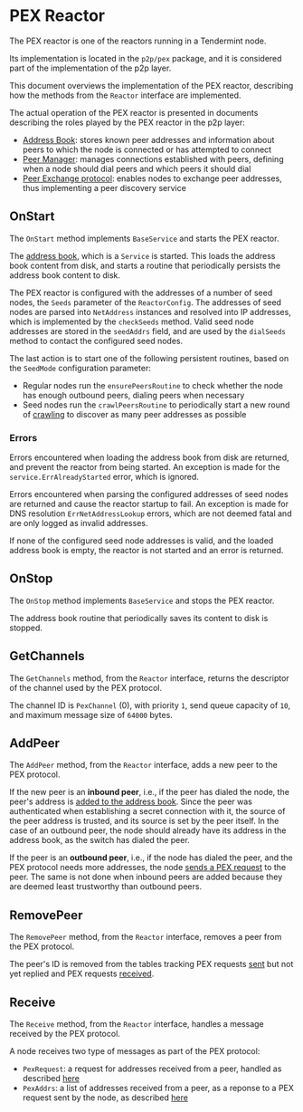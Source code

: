 # PEX Reactor

The PEX reactor is one of the reactors running in a Tendermint node.

Its implementation is located in the `p2p/pex` package, and it is considered
part of the implementation of the p2p layer.

This document overviews the implementation of the PEX reactor, describing how
the methods from the `Reactor` interface are implemented.

The actual operation of the PEX reactor is presented in documents describing
the roles played by the PEX reactor in the p2p layer:

- [Address Book](./addressbook.md): stores known peer addresses and information
  about peers to which the node is connected or has attempted to connect
- [Peer Manager](./peer_manager.md): manages connections established with peers,
  defining when a node should dial peers and which peers it should dial
- [Peer Exchange protocol](./pex-protocol.md): enables nodes to exchange peer
  addresses, thus implementing a peer discovery service

## OnStart

The `OnStart` method implements `BaseService` and starts the PEX reactor.

The [address book](./addressbook.md), which is a `Service` is started.
This loads the address book content from disk,
and starts a routine that periodically persists the address book content to disk.

The PEX reactor is configured with the addresses of a number of seed nodes,
the `Seeds` parameter of the `ReactorConfig`.
The addresses of seed nodes are parsed into `NetAddress` instances and resolved
into IP addresses, which is implemented by the `checkSeeds` method.
Valid seed node addresses are stored in the `seedAddrs` field,
and are used by the `dialSeeds` method to contact the configured seed nodes.

The last action is to start one of the following persistent routines, based on
the `SeedMode` configuration parameter:

- Regular nodes run the `ensurePeersRoutine` to check whether the node has
  enough outbound peers, dialing peers when necessary
- Seed nodes run the `crawlPeersRoutine` to periodically start a new round
  of [crawling](./pex-protocol.md#Crawling-peers) to discover as many peer
  addresses as possible

### Errors

Errors encountered when loading the address book from disk are returned,
and prevent the reactor from being started.
An exception is made for the `service.ErrAlreadyStarted` error, which is ignored.

Errors encountered when parsing the configured addresses of seed nodes
are returned and cause the reactor startup to fail.
An exception is made for DNS resolution `ErrNetAddressLookup` errors,
which are not deemed fatal and are only logged as invalid addresses.

If none of the configured seed node addresses is valid, and the loaded address
book is empty, the reactor is not started and an error is returned.

## OnStop

The `OnStop` method implements `BaseService` and stops the PEX reactor.

The address book routine that periodically saves its content to disk is stopped.

## GetChannels

The `GetChannels` method, from the `Reactor` interface, returns the descriptor
of the channel used by the PEX protocol.

The channel ID is `PexChannel` (0), with priority `1`, send queue capacity of
`10`, and maximum message size of `64000` bytes.

## AddPeer

The `AddPeer` method, from the `Reactor` interface,
adds a new peer to the PEX protocol.

If the new peer is an **inbound peer**, i.e., if the peer has dialed the node,
the peer's address is [added to the address book](./addressbook.md#adding-addresses).
Since the peer was authenticated when establishing a secret connection with it,
the source of the peer address is trusted, and its source is set by the peer itself.
In the case of an outbound peer, the node should already have its address in
the address book, as the switch has dialed the peer.

If the peer is an **outbound peer**, i.e., if the node has dialed the peer,
and the PEX protocol needs more addresses,
the node [sends a PEX request](./pex-protocol.md#Requesting-Addresses) to the peer.
The same is not done when inbound peers are added because they are deemed least
trustworthy than outbound peers.

## RemovePeer

The `RemovePeer` method, from the `Reactor` interface,
removes a peer from the PEX protocol.

The peer's ID is removed from the tables tracking PEX requests 
[sent](./pex-protocol.md#misbehavior) but not yet replied
and PEX requests [received](./pex-protocol.md#misbehavior-1).

## Receive

The `Receive` method, from the `Reactor` interface,
handles a message received by the PEX protocol.

A node receives two type of messages as part of the PEX protocol:

- `PexRequest`: a request for addresses received from a peer, handled as
  described [here](./pex-protocol.md#providing-addresses) 
- `PexAddrs`: a list of addresses received from a peer, as a reponse to a PEX
  request sent by the node, as described [here](./pex-protocol.md#responses) 

